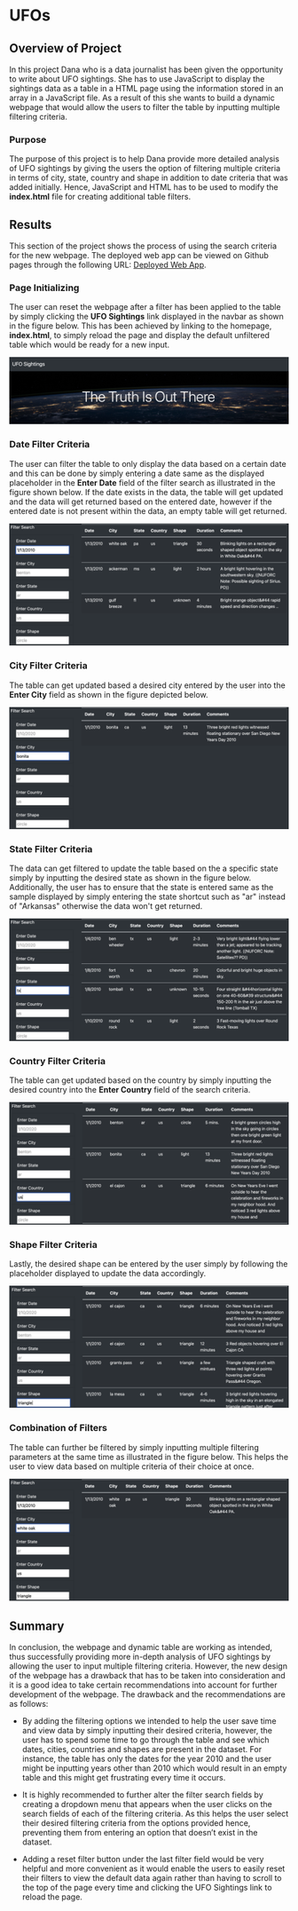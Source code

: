 # UFOs

## Overview of Project

In this project Dana who is a data journalist has been given the opportunity to write about UFO sightings. She has to use JavaScript to display the sightings data as a table in a HTML page using the information stored in an array in a JavaScript file. As a result of this she wants to build a dynamic webpage that would allow the users to filter the table by inputting multiple filtering criteria.

### Purpose

The purpose of this project is to help Dana provide more detailed analysis of UFO sightings by giving the users the option of filtering multiple criteria in terms of city, state, country and shape in addition to date criteria that was added initially. Hence, JavaScript and HTML has to be used to modify the **index.html** file for creating additional table filters.

## Results

This section of the project shows the process of using the search criteria for the new webpage. The deployed web app can be viewed on Github pages through the following URL: [Deployed Web App](https://taravatsh.github.io/UFOs/).

### Page Initializing

The user can reset the webpage after a filter has been applied to the table by simply clicking the **UFO Sightings** link displayed in the navbar as shown in the figure below. This has been achieved by linking to the homepage, **index.html**, to simply reload the page and display the default unfiltered table which would be ready for a new input. 

![Resetting the webpage](static/images/Navbar.png)

### Date Filter Criteria

The user can filter the table to only display the data based on a certain date and this can be done by simply entering a date same as the displayed placeholder in the **Enter Date** field of the filter search as illustrated in the figure shown below. If the date exists in the data, the table will get updated and the data will get returned based on the entered date, however if the entered date is not present within the data, an empty table will get returned.

![Date filter criteria](static/images/Date_search.png)

### City Filter Criteria 

The table can get updated based a desired city entered by the user into the **Enter City** field as shown in the figure depicted below.

![City filter criteria](static/images/City_search.png)

### State Filter Criteria

The data can get filtered to update the table based on the a specific state simply by inputting the desired state as shown in the figure below. Additionally, the user has to ensure that the state is entered same as the sample displayed by simply entering the state shortcut such as "ar" instead of "Arkansas" otherwise the data won't get returned.

![State filter criteria](static/images/State_search.png)

### Country Filter Criteria

The table can get updated based on the country by simply inputting the desired country into the **Enter Country** field of the search criteria.

![Country filter criteria](static/images/Country_search.png)

### Shape Filter Criteria

Lastly, the desired shape can be entered by the user simply by following the placeholder displayed to update the data accordingly.

![Shape filter criteria](static/images/Shape_search.png)

### Combination of Filters

The table can further be filtered by simply inputting multiple filtering parameters at the same time as illustrated in the figure below. This helps the user to view data based on multiple criteria of their choice at once.

![Combination of filtering criteria](static/images/Combination_filters.png)

## Summary

In conclusion, the webpage and dynamic table are working as intended, thus successfully providing more in-depth analysis of UFO sightings by allowing the user to input multiple filtering criteria. However, the new design of the webpage has a drawback that has to be taken into consideration and it is a good idea to take certain recommendations into account for further development of the webpage. The drawback and the recommendations are as follows:

-  By adding the filtering options we intended to help the user save time and view data by simply inputting their desired criteria, however, the user has to spend some time to go through the table and see which dates, cities, countries and shapes are present in the dataset. For instance, the table has only the dates for the year 2010 and the user might be inputting years other than 2010 which would result in an empty table and this might get frustrating every time it occurs.

-  It is highly recommended to further alter the filter search fields by creating a dropdown menu that appears when the user clicks on the search fields of each of the filtering criteria. As this helps the user select their desired filtering criteria from the options provided hence, preventing them from entering an option that doesn’t exist in the dataset.

- Adding a reset filter button under the last filter field would be very helpful and more convenient as it would enable the users to easily reset their filters to view the default data again rather than having to scroll to the top of the page every time and clicking the UFO Sightings link to reload the page.

